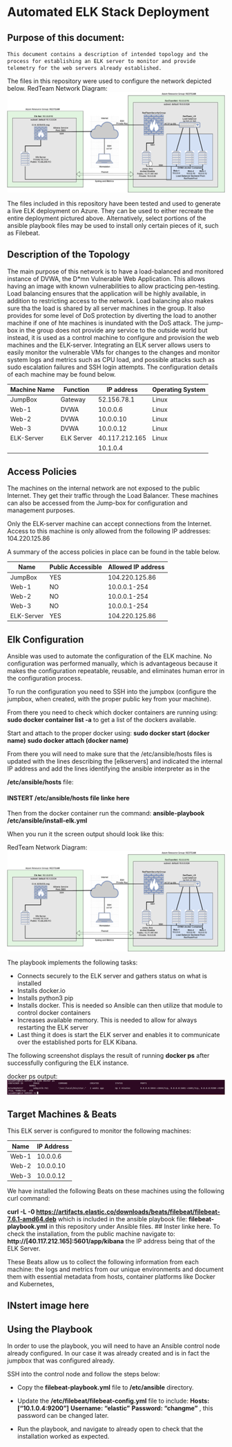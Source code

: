 # Automated ELK Stack Deployment 

## Purpose of this document:

	This document contains a description of intended topology and the process for establishing an ELK server to monitor and provide telemetry for the web servers already established. 


The files in this repository were used to configure the network depicted below. 
RedTeam Network Diagram: ![ RedTeam Network Diagram](https://github.com/jabathehutprogramer/Automated-ELK-Stack-Deployment-in-MS-Azure/blob/master/Diagrams/RedTeam%20Network%20Diagram.png)


The files included in this repository have been tested and used to generate a live ELK deployment on Azure. They can be used to either recreate the entire deployment pictured above. Alternatively, select portions of the ansible playbook files may be used to install only certain pieces of it, such as Filebeat. 


## Description of the Topology 
The main purpose of this network is to have a load-balanced and monitored instance of DVWA, the D*mn Vulnerable Web Application. This allows having an image with known vulnerabilities to allow practicing pen-testing.
Load balancing ensures that the application will be highly available, in addition to restricting access to the network. Load balancing also makes sure tha the load is shared by all server machines in the group. It also provides for some level of DoS protection by diverting the load to another machine if one of hte machines is inundated with the DoS attack.
The jump-box in the group does not provide any service to the outside world but instead, it is used as a control machine to configure and provision the web machines and the ELK-server. 
Integrating an ELK server allows users to easily monitor the vulnerable VMs for changes to the changes and monitor system logs and metrics such as CPU load, and possible attacks such as sudo escalation failures and SSH login attempts.
The configuration details of each machine may be found below.  

| Machine Name  | Function      | IP address   |  Operating System  |
| ------------- |---------------|--------------|--------------------|
| JumpBox       | Gateway       |52.156.78.1   |  Linux             |
| Web-1         | DVWA          |10.0.0.6      |  Linux             |
| Web-2         | DVWA          |10.0.0.10     |  Linux             |
| Web-3         | DVWA          |10.0.0.12     |  Linux             |
| ELK-Server    | ELK Server    |40.117.212.165|  Linux             |
|               |               |10.1.0.4      |                    |


## Access Policies 
The machines on the internal network are not exposed to the public Internet. They get their traffic through the Load Balancer. These machines can also be accessed from the Jump-box for configuration and management purposes.

Only the ELK-server machine can accept connections from the Internet. Access to this machine is only allowed from the following IP addresses:  104.220.125.86


A summary of the access policies in place can be found in the table below. 
 
|  Name         | Public Accessible | Allowed IP address |
| ------------- |-------------------|--------------------|
| JumpBox       | YES               |104.220.125.86      |
| Web-1         | NO                |10.0.0.1-254        |
| Web-2         | NO                |10.0.0.1-254        |
| Web-3         | NO                |10.0.0.1-254        |
| ELK-Server    | YES               |104.220.125.86      |


## Elk Configuration 
Ansible was used to automate the configuration of the ELK machine. No configuration was performed manually, which is advantageous because it makes the configuration repeatable, reusable, and eliminates human error in the configuration process. 

To run the configuration you need to SSH into the jumpbox (configure the jumpbox, when created, with the proper public key from your machine). 

From there you need to check which docker containers are running using:
**sudo docker container list -a**   to get a list of the dockers available.

Start and attach to the proper docker using: 
**sudo docker start (docker name)**
**sudo docker attach (docker name)**

From there you will need to make sure that the /etc/ansible/hosts files is updated with the lines describing the [elkservers] and indicated the internal IP address and add the lines identifying the ansible interpreter as in the 

**/etc/ansible/hosts** file:
#### INSTERT /etc/ansible/hosts file linke here 

Then from the docker container run the command: 
**ansible-playbook /etc/ansible/install-elk.yml**

When you run it the screen output should look like this:

RedTeam Network Diagram: ![ RedTeam Network Diagram](https://github.com/jabathehutprogramer/Automated-ELK-Stack-Deployment-in-MS-Azure/blob/master/Diagrams/RedTeam%20Network%20Diagram.png)

The playbook implements the following tasks: 
- Connects securely to the ELK server and gathers status on what is installed
- Installs docker.io
- Installs python3 pip
- Installs docker. This is needed so Ansible can then utilize that module to control docker containers
- Increases available memory. This is needed to allow for always restarting the ELK server 
- Last thing it does is start the ELK server and enables it to communicate over the established ports for ELK Kibana.

The following screenshot displays the result of running **docker ps** after successfully configuring the ELK instance. 
 
docker ps output: ![ docker ps output](https://github.com/jabathehutprogramer/Automated-ELK-Stack-Deployment-in-MS-Azure/blob/master/Diagrams/docker-ps.png)

## Target Machines & Beats 
This ELK server is configured to monitor the following machines: 

|  Name         |IP Address         |
| ------------- |-------------------|
| Web-1         | 10.0.0.6          |
| Web-2         | 10.0.0.10         |
| Web-3         | 10.0.0.12         |

We have installed the following Beats on these machines using the following curl command:

**curl -L -0 https://artifacts.elastic.co/downloads/beats/filebeat/filebeat-7.6.1-amd64.deb**
	which is included in the ansible playbook file: **filebeat-playbook.yml** in this repository under Ansible files.
	## Inster linke here.
To check the installation, from the public machine navigate to:
**http://[40.117.212.165]:5601/app/kibana**     the IP address being that of the ELK Server.

These Beats allow us to collect the following information from each machine: the logs and metrics from our unique environments and document them with essential metadata from hosts, container platforms like Docker and Kubernetes,

## INstert image here

## Using the Playbook 
In order to use the playbook, you will need to have an Ansible control node already configured. In our case it was already created and is in fact the jumpbox that was configured already. 

SSH into the control node and follow the steps below:
 - Copy the **filebeat-playbook.yml** file to **/etc/ansible** directory. 
 
- Update the **/etc/filebeat/filebeat-config.yml**  file to include:
   **Hosts:[“10.1.0.4:9200”]**
   **Username: “elastic”**
   **Password: “changme”** , this password can be changed later.
   
- Run the playbook, and navigate to already open  to check that the installation worked as expected. 


